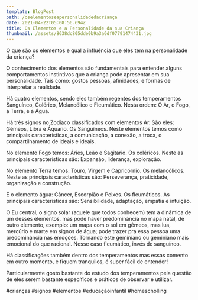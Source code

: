 ```yaml
---
template: BlogPost
path: /oselementoseapersonalidadedacriança
date: 2021-04-22T05:08:56.694Z
title: Os Elementos e a Personalidade da sua Criança
thumbnail: /assets/8638dc805dde0b9a3a6df07791474431.jpg
---
```

O que são os elementos e qual a influência que eles tem na personalidade da criança?



O conhecimento dos elementos são fundamentais para entender alguns comportamentos instintivos que a criança pode apresentar em sua personalidade. Tais como: gostos pessoas, afinidades, e formas de interpretar a realidade.

Há quatro elementos, sendo eles também regentes dos temperamentos Sanguíneo, Colérico, Melancólico e Fleumático. Nesta ordem:
O Ar, o Fogo, a Terra, e a Água.

Há três signos no Zodíaco classificados com elementos Ar. São eles:
Gêmeos, Libra e Áquario.
Os Sanguíneos.
Neste elementos temos como principais características, a comunicação, a conexão, a troca, o compartilhamento de ideais e ideais.

No elemento Fogo temos:
Áries, Leão e Sagitário.
Os coléricos.
Neste as principais características são:
Expansão, liderança, exploração.

No elemento Terra temos:
Touro, Virgem e Capricórnio.
Os melancólicos.
Neste as principais características são:
Perseverança, praticidade, organização e construção.

E o elemento água:
Câncer, Escorpião e Peixes.
Os fleumáticos.
As principais características são:
Sensibilidade, adaptação, empatia e intuição.

O Eu central, o signo solar (aquele que todos conhecem) tem a dinâmica de um desses elementos, mas pode haver predominância no mapa natal, de outro elemento, exemplo: um mapa com o sol em gêmeos, mas lua, mercúrio e marte em signos de água; pode trazer pra essa pessoa uma predominância nas emoções. Tornando este geminiano ou geminiano mais emocional do que racional. Nesse caso fleumático, invés de sanguíneo.

Há classificações também dentro dos temperamentos mas essas comento em outro momento, e fiquem tranquilos, é super fácil de entender!

Particularmente gosto bastante do estudo dos temperamentos pela questão de eles serem bastante específicos e práticos de observar e utilizar.



#crianças #signos #elementos #educaçãoinfantil #homescholling

